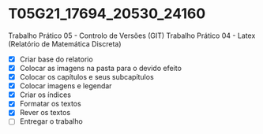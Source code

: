 # T05G21_17694_20530_24160
Trabalho Prático 05 - Controlo de Versões (GIT) 
Trabalho Prático 04 - Latex (Relatório de Matemática Discreta)
- [x] Criar base do relatorio
- [x] Colocar as imagens na pasta para o devido efeito
- [x] Colocar os capítulos e seus subcapítulos
- [x] Colocar imagens e legendar
- [x] Criar os índices
- [x] Formatar os textos
- [x] Rever os textos
- [ ] Entregar o trabalho